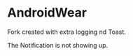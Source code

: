 AndroidWear
===========

Fork created with extra logging nd Toast.

The Notification is not showing up.
